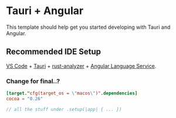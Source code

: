 # Tauri + Angular

This template should help get you started developing with Tauri and Angular.

## Recommended IDE Setup

[VS Code](https://code.visualstudio.com/) + [Tauri](https://marketplace.visualstudio.com/items?itemName=tauri-apps.tauri-vscode) + [rust-analyzer](https://marketplace.visualstudio.com/items?itemName=rust-lang.rust-analyzer) + [Angular Language Service](https://marketplace.visualstudio.com/items?itemName=Angular.ng-template).

### Change for final..?

```toml title:src-tauri/Cargo.toml
[target."cfg(target_os = \"macos\")".dependencies]
cocoa = "0.26"
```

```rs title:src-tauri/src/lib.rs
// all the stuff under .setup(|app| { ... })
```
